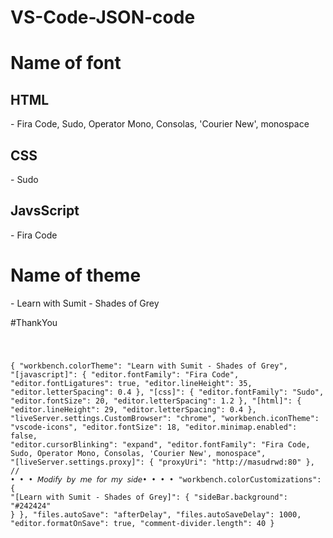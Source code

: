 # VS-Code-JSON-code

<h1>Name of font</h1>

<h2>HTML</h2>
- Fira Code, Sudo, Operator Mono, Consolas, 'Courier New', monospace

<h2>CSS</h2>
- Sudo

<h2>JavsScript</h2>
- Fira Code

<h1>Name of theme</h1>
- Learn with Sumit - Shades of Grey


#ThankYou

<code>
  
  {
  "workbench.colorTheme": "Learn with Sumit - Shades of Grey",
  "[javascript]": {
    "editor.fontFamily": "Fira Code",
    "editor.fontLigatures": true,
    "editor.lineHeight": 35,
    "editor.letterSpacing": 0.4
  },
  "[css]": {
    "editor.fontFamily": "Sudo",
    "editor.fontSize": 20,
    "editor.letterSpacing": 1.2
  },
  "[html]": {
    "editor.lineHeight": 29,
    "editor.letterSpacing": 0.4
  },
  "liveServer.settings.CustomBrowser": "chrome",
  "workbench.iconTheme": "vscode-icons",
  "editor.fontSize": 18,
  "editor.minimap.enabled": false,
  "editor.cursorBlinking": "expand",
  "editor.fontFamily": "Fira Code, Sudo, Operator Mono, Consolas, 'Courier New', monospace",
  "[liveServer.settings.proxy]": {
    "proxyUri": "http://masudrwd:80"
  },
//  • • • 𝘔𝘰𝘥𝘪𝘧𝘺 𝘣𝘺 𝘮𝘦 𝘧𝘰𝘳 𝘮𝘺 𝘴𝘪𝘥𝘦• • • •⁡ 
  "workbench.colorCustomizations": {
    "[Learn with Sumit - Shades of Grey]": {
        "sideBar.background": "#242424"
    }
},
"files.autoSave": "afterDelay",
"files.autoSaveDelay": 1000,
"editor.formatOnSave": true,
"comment-divider.length": 40
}
  
  </code>
